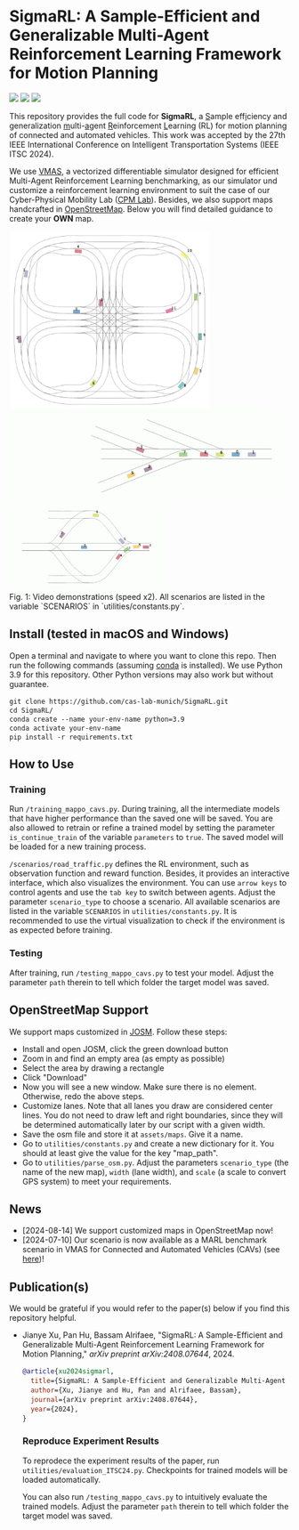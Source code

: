 # SigmaRL: A Sample-Efficient and Generalizable Multi-Agent Reinforcement Learning Framework for Motion Planning
<!-- icons from https://simpleicons.org/ -->
<a href="https://doi.org/10.48550/arXiv.2408.07644" target="_blank"><img src="https://img.shields.io/badge/Preprint-Paper-00629B"></a>
<a href="https://youtu.be/tzaVjol4nhA" target="_blank"><img src="https://img.shields.io/badge/-Video-FF0000?logo=YouTube"></a>
<a href="https://github.com/cas-lab-munich/SigmaRL" target="_blank"><img src="https://img.shields.io/badge/-GitHub-181717?logo=GitHub"></a>

This repository provides the full code for **SigmaRL**, a <ins>S</ins>ample eff<ins>i</ins>ciency and <ins>g</ins>eneralization <ins>m</ins>ulti-<ins>a</ins>gent <ins>R</ins>einforcement <ins>L</ins>earning (RL) for motion planning of connected and automated vehicles. This work was accepted by the 27th IEEE International Conference on Intelligent Transportation Systems (IEEE ITSC 2024).

We use <a href="https://github.com/proroklab/VectorizedMultiAgentSimulator" target="_blank">VMAS</a>, a vectorized differentiable simulator designed for efficient Multi-Agent Reinforcement Learning benchmarking, as our simulator und customize a reinforcement learning environment to suit the case of our Cyber-Physical Mobility Lab (<a href="https://cpm.embedded.rwth-aachen.de/" target="_blank">CPM Lab</a>).
Besides, we also support maps handcrafted in <a href="https://josm.openstreetmap.de/" target="_blank">OpenStreetMap</a>. Below you will find detailed guidance to create your **OWN** map.

<div>
<img src="assets/figs/cpm_entire.gif" width="360" height="320" />
<br>
<img src="assets/figs/intersection_2.gif" height="160"/>
<img src="assets/figs/on_ramp_1.gif" height="160"/>
<img src="assets/figs/roundabout_1.gif" height="160"/>
<br>
Fig. 1: Video demonstrations (speed x2). All scenarios are listed in the variable `SCENARIOS` in `utilities/constants.py`.
</div>

## Install (tested in macOS and Windows)
Open a terminal and navigate to where you want to clone this repo. Then run the following commands (assuming <a href="https://conda.io/projects/conda/en/latest/index.html" target="_blank">conda</a> is installed). We use Python 3.9 for this repository. Other Python versions may also work but without guarantee.
```
git clone https://github.com/cas-lab-munich/SigmaRL.git
cd SigmaRL/
conda create --name your-env-name python=3.9
conda activate your-env-name
pip install -r requirements.txt
```

## How to Use
### Training
Run `/training_mappo_cavs.py`. During training, all the intermediate models that have higher performance than the saved one will be saved. You are also allowed to retrain or refine a trained model by setting the parameter `is_continue_train` of the variable `parameters` to `true`. The saved model will be loaded for a new training process.

`/scenarios/road_traffic.py` defines the RL environment, such as observation function and reward function. Besides, it provides an interactive interface, which also visualizes the environment. You can use `arrow keys` to control agents and use the `tab key` to switch between agents. Adjust the parameter `scenario_type` to choose a scenario. All available scenarios are listed in the variable `SCENARIOS` in `utilities/constants.py`. It is recommended to use the virtual visualization to check if the environment is as expected before training.
### Testing
After training, run `/testing_mappo_cavs.py` to test your model. Adjust the parameter `path` therein to tell which folder the target model was saved.

## OpenStreetMap Support
We support maps customized in <a href="https://josm.openstreetmap.de/" target="_blank">JOSM</a>. Follow these steps:
- Install and open JOSM, click the green download button
- Zoom in and find an empty area (as empty as possible)
- Select the area by drawing a rectangle
- Click "Download"
- Now you will see a new window. Make sure there is no element. Otherwise, redo the above steps.
- Customize lanes. Note that all lanes you draw are considered center lines. You do not need to draw left and right boundaries, since they will be determined automatically later by our script with a given width.
- Save the osm file and store it at `assets/maps`. Give it a name.
- Go to `utilities/constants.py` and create a new dictionary for it. You should at least give the value for the key "map_path".
- Go to `utilities/parse_osm.py`. Adjust the parameters `scenario_type` (the name of the new map), `width` (lane width), and `scale` (a scale to convert GPS system) to meet your requirements.

## News
- [2024-08-14] We support customized maps in OpenStreetMap now!
- [2024-07-10] Our scenario is now available as a MARL benchmark scenario in VMAS for Connected and Automated Vehicles (CAVs) (see <a href="https://github.com/proroklab/VectorizedMultiAgentSimulator/releases/tag/1.4.2" target="_blank">here</a>)!

## Publication(s)
We would be grateful if you would refer to the paper(s) below if you find this repository helpful.
- Jianye Xu, Pan Hu, Bassam Alrifaee, "SigmaRL: A Sample-Efficient and Generalizable Multi-Agent Reinforcement Learning Framework for Motion Planning," *arXiv preprint arXiv:2408.07644*, 2024.
  ```bibtex
  @article{xu2024sigmarl,
    title={SigmaRL: A Sample-Efficient and Generalizable Multi-Agent Reinforcement Learning Framework for Motion Planning},
    author={Xu, Jianye and Hu, Pan and Alrifaee, Bassam},
    journal={arXiv preprint arXiv:2408.07644},
    year={2024},
  }
  ```
  ### Reproduce Experiment Results
  To reprodece the experiment results of the paper, run `utilities/evaluation_ITSC24.py`. Checkpoints for trained models will be loaded automatically.

  You can also run `/testing_mappo_cavs.py` to intuitively evaluate the trained models. Adjust the parameter `path` therein to tell which folder the target model was saved.
